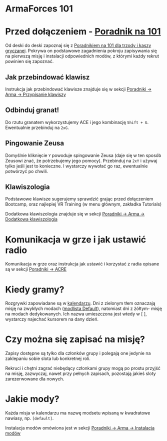 # ArmaForces 101

# Przed dołączeniem - [Poradnik na 101](https://docs.google.com/document/d/1nOPqnTeu9Flph8oBtN2FFMQ5dUvwFet_Y80uH1ckp1s/edit?usp=sharing)

Od deski do deski zapoznaj się z [Poradnikiem na 101 dla trzody i kaszy gryczanej](https://docs.google.com/document/d/1nOPqnTeu9Flph8oBtN2FFMQ5dUvwFet_Y80uH1ckp1s/edit?usp=sharing). Pokrywa on podstawowe zagadnienia pokroju zapisywania się na pierwszą misję i instalacji odpowiednich modów, z którymi każdy rekrut powinien się zapoznać. 

## Jak przebindować klawisz

Instrukcja jak przebindować klawisze znajduje się w sekcji [Poradniki -> Arma -> Przypisanie klawiszy](../guides/arma.md)

## Odbinduj granat!

Do rzutu granatem wykorzystujemy ACE i jego kombinację `Shift + G`.
Ewentualnie przebinduj na `2xG`.

## Pingowanie Zeusa

Domyślnie kliknięcie `Y` powoduje spingowanie Zeusa (daje się w ten sposób Zeusowi znać, że potrzebujemy jego pomocy).
Przebinduj na `2xY` i używaj tylko jeśli jest to konieczne.
I wystarczy wywołać go raz, ewentualnie potwórzyć po chwili.

## Klawiszologia

Podstawowe klawisze sugerujemy sprawdzić grając przed dołączeniem Bootcamp, oraz najlepiej VR Training (w menu głównym, zakładka Tutorials)

Dodatkowa klawiszologia znajduje się w sekcji [Poradniki -> Arma -> Dodatkowa klawiszologia](../guides/arma.md)

# Komunikacja w grze i jak ustawić radio
Komunikacja w grze oraz instrukcja jak ustawić i korzystać z radia opisane są w sekcji [Poradniki -> ACRE](../guides/acre.md)

# Kiedy gramy?

Rozgrywki zapowiadane są w [kalendarzu](https://docs.google.com/spreadsheets/d/1t1158AsoxIwXI5FlPNjqbaXk6Cx7oq7Ocgchnsk2_TE). Dni z zielonym tłem oznaczają misję na zwykłych modach ([modlista Default](https://modlist.armaforces.com/#/download/default)), natomiast dni z żółtym- misję na modach dedykowanych. Ich nazwa umieszczona jest wtedy w \[ \], wystarczy najechać kursorem na dany dzień.

# Czy można się zapisać na misję?

Zapisy dostępne są tylko dla członków grupy i polegają one jedynie na 
zaklepaniu sobie slota lub konkretnej roli.

Rekruci i chętni zagrać niebędący członkami grupy mogą po prostu przyjść na misję, zazwyczaj, nawet przy pełnych zapisach, pozostają jakieś sloty zarezerwowane dla nowych.

# Jakie mody?
Każda misja w kalendarzu ma nazwę modsetu wpisaną w kwadratowe nawiasy, np. `[default]`.

Instalacja modów omówiona jest w sekcji [Poradniki -> Arma -> Instalacja modów](../guides/arma.md)
